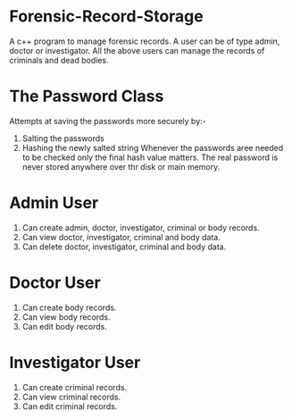 # Forensic-Record-Storage
A c++ program to manage forensic records.
A user can be of type admin, doctor or investigator.
All the above users can manage the records of criminals and dead bodies.

# The Password Class
Attempts at saving the passwords more securely by:-
  1. Salting the passwords
  2. Hashing the newly salted string
Whenever the passwords aree needed to be checked only the final hash value matters.
The real password is never stored anywhere over thr disk or main memory.

# Admin User
1. Can create admin, doctor, investigator, criminal or body records.
2. Can view doctor, investigator, criminal and body data.
3. Can delete doctor, investigator, criminal and body data.

# Doctor User
1. Can create body records.
2. Can view body records.
3. Can edit body records.

# Investigator User
1. Can create criminal records.
2. Can view criminal records.
3. Can edit criminal records.
